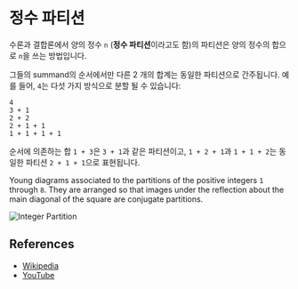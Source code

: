 # 정수 파티션

수론과 결합론에서 양의 정수 `n` (**정수 파티션**이라고도 함)의 파티션은 양의 정수의 합으로 `n`을 쓰는 방법입니다.

그들의 summand의 순서에서만 다른 2 개의 합계는 동일한 파티션으로 간주됩니다.
예를 들어, `4`는 다섯 가지 방식으로 분할 될 수 있습니다:

```
4
3 + 1
2 + 2
2 + 1 + 1
1 + 1 + 1 + 1
```

순서에 의존하는 합 `1 + 3`은 `3 + 1`과 같은 파티션이고, `1 + 2 + 1`과 `1 + 1 + 2`는 동일한 파티션 `2 + 1 + 1`으로 표현됩니다.

Young diagrams associated to the partitions of the positive
integers `1` through `8`. They are arranged so that images 
under the reflection about the main diagonal of the square 
are conjugate partitions.

![Integer Partition](https://upload.wikimedia.org/wikipedia/commons/d/d8/Ferrer_partitioning_diagrams.svg)

## References

- [Wikipedia](https://en.wikipedia.org/wiki/Partition_(number_theory))
- [YouTube](https://www.youtube.com/watch?v=ZaVM057DuzE&list=PLLXdhg_r2hKA7DPDsunoDZ-Z769jWn4R8)
